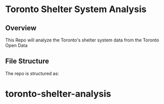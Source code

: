 # Toronto Shelter System Analysis

## Overview

This Repo will analyze the Toronto's shelter system data from the Toronto Open Data


## File Structure

The repo is structured as:

# toronto-shelter-analysis
